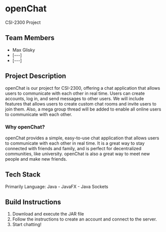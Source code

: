 # openChat
CSI-2300 Project

## Team Members
- Max Glisky
- [---]
- [---]

## Project Description
openChat is our project for CSI-2300, offering a chat application that allows users to communicate with each other in real time. Users can create accounts, log in, and send messages to other users. We will include features that allows users to create custom chat rooms and invite users to join them. Also, a mega group thread will be added to enable all online users to communicate with each other. 

### Why openChat?
openChat provides a simple, easy-to-use chat application that allows users to communicate with each other in real time. It is a great way to stay connected with friends and family, and is perfect for decentralized communities, like university. openChat is also a great way to meet new people and make new friends.

## Tech Stack
Primarily Language: Java
    - JavaFX
    - Java Sockets

## Build Instructions
1. Download and execute the JAR file
2. Follow the instructions to create an account and connect to the server. 
3. Start chatting!
